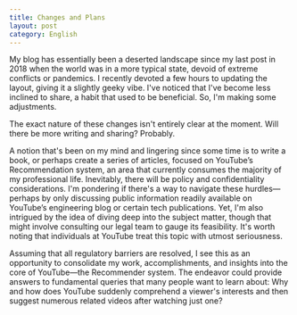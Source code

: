 ```yaml
---
title: Changes and Plans
layout: post
category: English
---
```


My blog has essentially been a deserted landscape since my last post in 2018 when the world was in a more typical state, devoid of extreme conflicts or pandemics. I recently devoted a few hours to updating the layout, giving it a slightly geeky vibe. I've noticed that I've become less inclined to share, a habit that used to be beneficial. So, I'm making some adjustments.

The exact nature of these changes isn't entirely clear at the moment. Will there be more writing and sharing? Probably.

A notion that's been on my mind and lingering since some time is to write a book, or perhaps create a series of articles, focused on YouTube’s Recommendation system, an area that currently consumes the majority of my professional life. Inevitably, there will be policy and confidentiality considerations. I'm pondering if there's a way to navigate these hurdles—perhaps by only discussing public information readily available on YouTube’s engineering blog or certain tech publications. Yet, I'm also intrigued by the idea of diving deep into the subject matter, though that might involve consulting our legal team to gauge its feasibility. It's worth noting that individuals at YouTube treat this topic with utmost seriousness.

Assuming that all regulatory barriers are resolved, I see this as an opportunity to consolidate my work, accomplishments, and insights into the core of YouTube—the Recommender system. The endeavor could provide answers to fundamental queries that many people want to learn about: Why and how does YouTube suddenly comprehend a viewer's interests and then suggest numerous related videos after watching just one?
